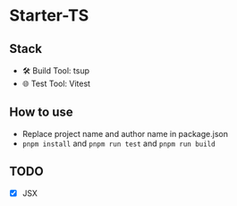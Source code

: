 # Starter-TS

## Stack

+ 🛠️ Build Tool: tsup
+ 🌐 Test Tool: Vitest

## How to use
+ Replace project name and author name in package.json
+ `pnpm install` and `pnpm run test` and `pnpm run build`

## TODO

- [x] JSX
